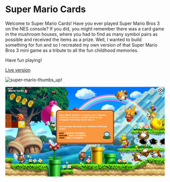 # Super Mario Cards

Welcome to Super Mario Cards!
Have you ever played Super Mario Bros 3 on the NES console? If you did, you might remember there was a card game in the mushroom houses, where you had to find as many symbol pairs as possible and received the items as a prize.
Well, I wanted to build something for fun and so I recreated my own version of that Super Mario Bros 3 mini game as a tribute to all the fun childhood memories.

Have fun playing!

[Live version](https://super-mario-mini-game.netlify.app/)

![super-mario-thumbs_up!](https://user-images.githubusercontent.com/3408929/64081068-47cdb800-ccfc-11e9-9e04-b4e1872df680.png)

![smc-design-implementation](https://github.com/EliorYomTov/super-mario-cards/blob/main/public/assets/Screenshot.png?raw=true)
